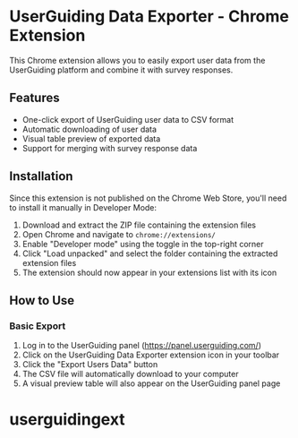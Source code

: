 # UserGuiding Data Exporter - Chrome Extension

This Chrome extension allows you to easily export user data from the UserGuiding platform and combine it with survey responses.

## Features

- One-click export of UserGuiding user data to CSV format
- Automatic downloading of user data
- Visual table preview of exported data
- Support for merging with survey response data

## Installation

Since this extension is not published on the Chrome Web Store, you'll need to install it manually in Developer Mode:

1. Download and extract the ZIP file containing the extension files
2. Open Chrome and navigate to `chrome://extensions/`
3. Enable "Developer mode" using the toggle in the top-right corner
4. Click "Load unpacked" and select the folder containing the extracted extension files
5. The extension should now appear in your extensions list with its icon

## How to Use

### Basic Export

1. Log in to the UserGuiding panel (https://panel.userguiding.com/)
2. Click on the UserGuiding Data Exporter extension icon in your toolbar
3. Click the "Export Users Data" button
4. The CSV file will automatically download to your computer
5. A visual preview table will also appear on the UserGuiding panel page
# userguidingext
